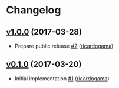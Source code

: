 # Changelog

## [v1.0.0](https://github.com/uphold/validator.js-validate/releases/tag/v1.0.0) (2017-03-28)
- Prepare public release [\#2](https://github.com/uphold/validator.js-validate/pull/2) ([ricardogama](https://github.com/ricardogama))

## [v0.1.0](https://github.com/uphold/validator.js-validate/releases/tag/v0.1.0) (2017-03-20)
- Initial implementation [\#1](https://github.com/uphold/validator.js-validate/pull/1) ([ricardogama](https://github.com/ricardogama))
